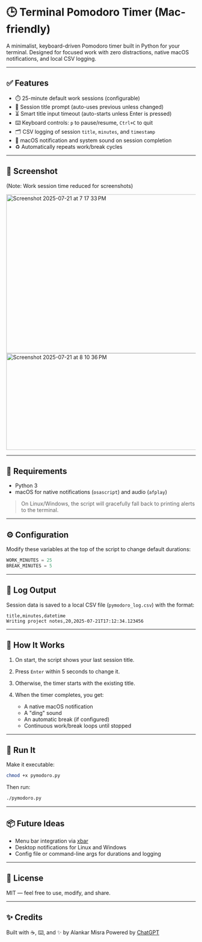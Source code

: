 # 🕒 Terminal Pomodoro Timer (Mac-friendly)

A minimalist, keyboard-driven Pomodoro timer built in Python for your terminal.
Designed for focused work with zero distractions, native macOS notifications, and local CSV logging.

---

## ✅ Features

* ⏱️ 25-minute default work sessions (configurable)
* 📝 Session title prompt (auto-uses previous unless changed)
* ⏳ Smart title input timeout (auto-starts unless Enter is pressed)
* ⌨️ Keyboard controls: `p` to pause/resume, `Ctrl+C` to quit
* 🗂️ CSV logging of session `title`, `minutes`, and `timestamp`
* 🔔 macOS notification and system sound on session completion
* ♻️ Automatically repeats work/break cycles

---

## 📸 Screenshot

(Note: Work session time reduced for screenshots)

<img width="794" height="422" alt="Screenshot 2025-07-21 at 7 17 33 PM" src="https://github.com/user-attachments/assets/739124ae-1624-4c3f-93ae-7ee31fcd52a9" />

<img width="838" height="257" alt="Screenshot 2025-07-21 at 8 10 36 PM" src="https://github.com/user-attachments/assets/a9cbf2c2-aef6-416b-a3e7-3a817f2921f3" />


---

## 🔧 Requirements

* Python 3
* macOS for native notifications (`osascript`) and audio (`afplay`)

> On Linux/Windows, the script will gracefully fall back to printing alerts to the terminal.

---

## ⚙️ Configuration

Modify these variables at the top of the script to change default durations:

```python
WORK_MINUTES = 25
BREAK_MINUTES = 5
```

---

## 📂 Log Output

Session data is saved to a local CSV file (`pymodoro_log.csv`) with the format:

```
title,minutes,datetime
Writing project notes,20,2025-07-21T17:12:34.123456
```

---

## 🧪 How It Works

1. On start, the script shows your last session title.
2. Press `Enter` within 5 seconds to change it.
3. Otherwise, the timer starts with the existing title.
4. When the timer completes, you get:

   * A native macOS notification
   * A "ding" sound
   * An automatic break (if configured)
   * Continuous work/break loops until stopped

---

## 🚀 Run It

Make it executable:

```bash
chmod +x pymodoro.py
```

Then run:

```bash
./pymodoro.py
```

---

## 📦 Future Ideas

* Menu bar integration via [xbar](https://xbarapp.com/)
* Desktop notifications for Linux and Windows
* Config file or command-line args for durations and logging

---

## 📄 License

MIT — feel free to use, modify, and share.

---

## ✨ Credits

Built with ☕️, ⌨️, and ✨ by Alankar Misra
Powered by [ChatGPT](https://openai.com/chatgpt)
